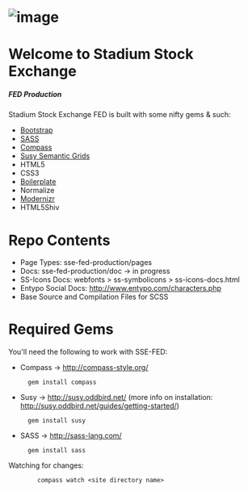 ![image](https://github.com/lindseybradford/sse-fed/blob/master/images/logo-color.jpg?raw=true)
=====================


Welcome to Stadium Stock Exchange
=====================
##### FED Production 
Stadium Stock Exchange FED is built with some nifty gems & such:



- [Bootstrap](https://github.com/twitter/bootstrap) 
- [SASS](http://sass-lang.com/)
- [Compass](http://compass-style.org/)
- [Susy Semantic Grids](http://susy.oddbird.net/)
- HTML5
- CSS3
- [Boilerplate](http://html5boilerplate.com/)
- Normalize
- [Modernizr](http://modernizr.com/)
- HTML5Shiv



Repo Contents
=====================
* Page Types: sse-fed-production/pages  
* Docs: sse-fed-production/doc → in progress
* SS-Icons Docs: webfonts > ss-symbolicons > ss-icons-docs.html
* Entypo Social Docs: http://www.entypo.com/characters.php 
* Base Source and Compilation Files for SCSS


Required Gems
=====================
You'll need the following to work with SSE-FED:

- Compass → http://compass-style.org/
		
		gem install compass
		
- Susy → http://susy.oddbird.net/ (more info on installation: http://susy.oddbird.net/guides/getting-started/) 

		gem install susy


- SASS → http://sass-lang.com/

		gem install sass


Watching for changes: 
			
			compass watch <site directory name>

